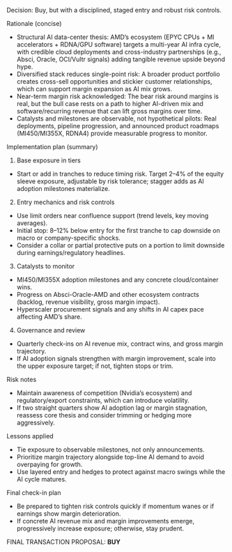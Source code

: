 Decision: Buy, but with a disciplined, staged entry and robust risk controls.

Rationale (concise)
- Structural AI data-center thesis: AMD’s ecosystem (EPYC CPUs + MI accelerators + RDNA/GPU software) targets a multi-year AI infra cycle, with credible cloud deployments and cross-industry partnerships (e.g., Absci, Oracle, OCI/Vultr signals) adding tangible revenue upside beyond hype.
- Diversified stack reduces single-point risk: A broader product portfolio creates cross-sell opportunities and stickier customer relationships, which can support margin expansion as AI mix grows.
- Near-term margin risk acknowledged: The bear risk around margins is real, but the bull case rests on a path to higher AI-driven mix and software/recurring revenue that can lift gross margins over time.
- Catalysts and milestones are observable, not hypothetical pilots: Real deployments, pipeline progression, and announced product roadmaps (MI450/MI355X, RDNA4) provide measurable progress to monitor.

Implementation plan (summary)
1) Base exposure in tiers
- Start or add in tranches to reduce timing risk. Target 2–4% of the equity sleeve exposure, adjustable by risk tolerance; stagger adds as AI adoption milestones materialize.
2) Entry mechanics and risk controls
- Use limit orders near confluence support (trend levels, key moving averages).
- Initial stop: 8–12% below entry for the first tranche to cap downside on macro or company-specific shocks.
- Consider a collar or partial protective puts on a portion to limit downside during earnings/regulatory headlines.
3) Catalysts to monitor
- MI450/MI355X adoption milestones and any concrete cloud/container wins.
- Progress on Absci-Oracle-AMD and other ecosystem contracts (backlog, revenue visibility, gross margin impact).
- Hyperscaler procurement signals and any shifts in AI capex pace affecting AMD’s share.
4) Governance and review
- Quarterly check-ins on AI revenue mix, contract wins, and gross margin trajectory.
- If AI adoption signals strengthen with margin improvement, scale into the upper exposure target; if not, tighten stops or trim.

Risk notes
- Maintain awareness of competition (Nvidia’s ecosystem) and regulatory/export constraints, which can introduce volatility.
- If two straight quarters show AI adoption lag or margin stagnation, reassess core thesis and consider trimming or hedging more aggressively.

Lessons applied
- Tie exposure to observable milestones, not only announcements.
- Prioritize margin trajectory alongside top-line AI demand to avoid overpaying for growth.
- Use layered entry and hedges to protect against macro swings while the AI cycle matures.

Final check-in plan
- Be prepared to tighten risk controls quickly if momentum wanes or if earnings show margin deterioration.
- If concrete AI revenue mix and margin improvements emerge, progressively increase exposure; otherwise, stay prudent.

FINAL TRANSACTION PROPOSAL: **BUY**